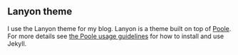 ## Lanyon theme 

I use the Lanyon theme for my blog. Lanyon is a theme built on top of [Poole](https://github.com/poole/poole).
For more details see [the Poole usage guidelines](https://github.com/poole/poole#usage) for how to install and use Jekyll.
